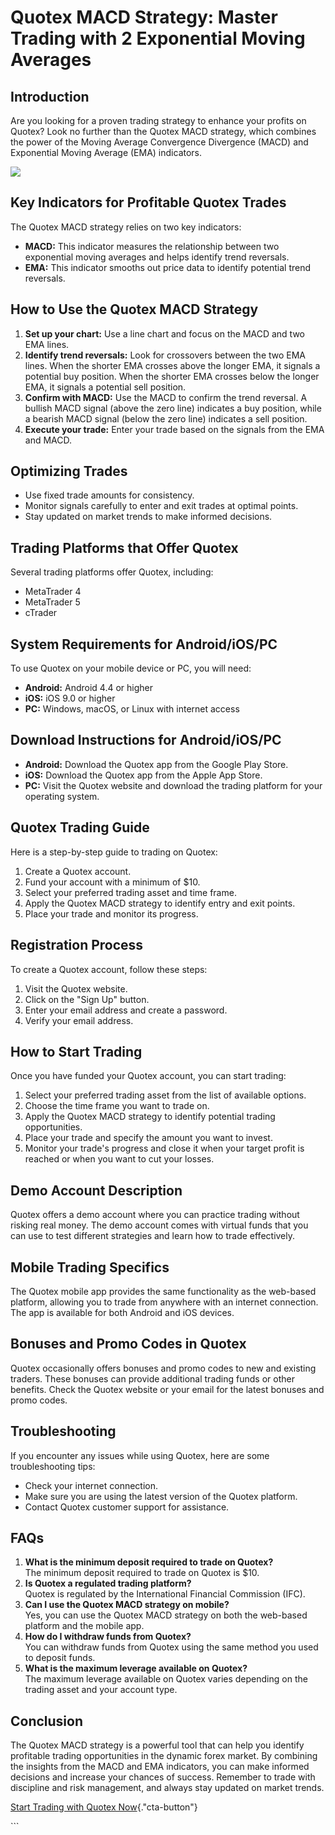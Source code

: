 # Quotex MACD Strategy: Master Trading with 2 Exponential Moving Averages

## Introduction

Are you looking for a proven trading strategy to enhance your profits on
Quotex? Look no further than the Quotex MACD strategy, which combines
the power of the Moving Average Convergence Divergence (MACD) and
Exponential Moving Average (EMA) indicators.

[![](https://static.quotex.io/files/4_en/300_250.jpg)](https://traff.sbs/brokerqxlid)

## Key Indicators for Profitable Quotex Trades

The Quotex MACD strategy relies on two key indicators:

-   **MACD:** This indicator measures the relationship between two
    exponential moving averages and helps identify trend reversals.
-   **EMA:** This indicator smooths out price data to identify potential
    trend reversals.

## How to Use the Quotex MACD Strategy

1.  **Set up your chart:** Use a line chart and focus on the MACD and
    two EMA lines.
2.  **Identify trend reversals:** Look for crossovers between the two
    EMA lines. When the shorter EMA crosses above the longer EMA, it
    signals a potential buy position. When the shorter EMA crosses below
    the longer EMA, it signals a potential sell position.
3.  **Confirm with MACD:** Use the MACD to confirm the trend reversal. A
    bullish MACD signal (above the zero line) indicates a buy position,
    while a bearish MACD signal (below the zero line) indicates a sell
    position.
4.  **Execute your trade:** Enter your trade based on the signals from
    the EMA and MACD.

## Optimizing Trades

-   Use fixed trade amounts for consistency.
-   Monitor signals carefully to enter and exit trades at optimal
    points.
-   Stay updated on market trends to make informed decisions.

## Trading Platforms that Offer Quotex

Several trading platforms offer Quotex, including:

-   MetaTrader 4
-   MetaTrader 5
-   cTrader

## System Requirements for Android/iOS/PC

To use Quotex on your mobile device or PC, you will need:

-   **Android:** Android 4.4 or higher
-   **iOS:** iOS 9.0 or higher
-   **PC:** Windows, macOS, or Linux with internet access

## Download Instructions for Android/iOS/PC

-   **Android:** Download the Quotex app from the Google Play Store.
-   **iOS:** Download the Quotex app from the Apple App Store.
-   **PC:** Visit the Quotex website and download the trading platform
    for your operating system.

## Quotex Trading Guide

Here is a step-by-step guide to trading on Quotex:

1.  Create a Quotex account.
2.  Fund your account with a minimum of \$10.
3.  Select your preferred trading asset and time frame.
4.  Apply the Quotex MACD strategy to identify entry and exit points.
5.  Place your trade and monitor its progress.

## Registration Process

To create a Quotex account, follow these steps:

1.  Visit the Quotex website.
2.  Click on the "Sign Up" button.
3.  Enter your email address and create a password.
4.  Verify your email address.

## How to Start Trading

Once you have funded your Quotex account, you can start trading:

1.  Select your preferred trading asset from the list of available
    options.
2.  Choose the time frame you want to trade on.
3.  Apply the Quotex MACD strategy to identify potential trading
    opportunities.
4.  Place your trade and specify the amount you want to invest.
5.  Monitor your trade\'s progress and close it when your target profit
    is reached or when you want to cut your losses.

## Demo Account Description

Quotex offers a demo account where you can practice trading without
risking real money. The demo account comes with virtual funds that you
can use to test different strategies and learn how to trade effectively.

## Mobile Trading Specifics

The Quotex mobile app provides the same functionality as the web-based
platform, allowing you to trade from anywhere with an internet
connection. The app is available for both Android and iOS devices.

## Bonuses and Promo Codes in Quotex

Quotex occasionally offers bonuses and promo codes to new and existing
traders. These bonuses can provide additional trading funds or other
benefits. Check the Quotex website or your email for the latest bonuses
and promo codes.

## Troubleshooting

If you encounter any issues while using Quotex, here are some
troubleshooting tips:

-   Check your internet connection.
-   Make sure you are using the latest version of the Quotex platform.
-   Contact Quotex customer support for assistance.

## FAQs

1.  **What is the minimum deposit required to trade on Quotex?**\
    The minimum deposit required to trade on Quotex is \$10.
2.  **Is Quotex a regulated trading platform?**\
    Quotex is regulated by the International Financial Commission (IFC).
3.  **Can I use the Quotex MACD strategy on mobile?**\
    Yes, you can use the Quotex MACD strategy on both the web-based
    platform and the mobile app.
4.  **How do I withdraw funds from Quotex?**\
    You can withdraw funds from Quotex using the same method you used to
    deposit funds.
5.  **What is the maximum leverage available on Quotex?**\
    The maximum leverage available on Quotex varies depending on the
    trading asset and your account type.

## Conclusion

The Quotex MACD strategy is a powerful tool that can help you identify
profitable trading opportunities in the dynamic forex market. By
combining the insights from the MACD and EMA indicators, you can make
informed decisions and increase your chances of success. Remember to
trade with discipline and risk management, and always stay updated on
market trends.

[Start Trading with Quotex
Now](\%22https://traff.sbs/brokerqxlid\%22){."cta-button"}

\`\`\`

